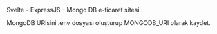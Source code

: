 Svelte - ExpressJS - Mongo DB e-ticaret sitesi.

MongoDB URIsini .env dosyası oluşturup MONGODB_URI olarak kaydet.
